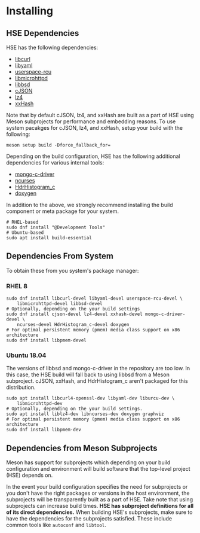 # Installing

## HSE Dependencies

HSE has the following dependencies:

* [libcurl](https://github.com/curl/curl)
* [libyaml](https://github.com/yaml/libyaml)
* [userspace-rcu](https://liburcu.org/)
* [libmicrohttpd](https://www.gnu.org/software/libmicrohttpd/)
* [libbsd](https://libbsd.freedesktop.org/wiki/)
* [cJSON](https://github.com/DaveGamble/cJSON)
* [lz4](https://github.com/lz4/lz4)
* [xxHash](https://github.com/Cyan4973/xxHash)

Note that by default cJSON, lz4, and xxHash are built as a part of HSE using
Meson subprojects for performance and embedding reasons. To use system pacakges
for cJSON, lz4, and xxHash, setup your build with the following:

```shell
meson setup build -Dforce_fallback_for=
```

Depending on the build configuration, HSE has the following additional
dependencies for various internal tools:

* [mongo-c-driver](https://github.com/mongodb/mongo-c-driver)
* [ncurses](https://invisible-island.net/ncurses/announce.html)
* [HdrHistogram_c](https://github.com/HdrHistogram/HdrHistogram_c)
* [doxygen](https://www.doxygen.nl/index.html)

In addition to the above, we strongly recommend installing the build component
or meta package for your system.

```shell
# RHEL-based
sudo dnf install "@Development Tools"
# Ubuntu-based
sudo apt install build-essential
```

## Dependencies From System

To obtain these from you system's package manager:

### RHEL 8

```shell
sudo dnf install libcurl-devel libyaml-devel userspace-rcu-devel \
    libmicrohttpd-devel libbsd-devel
# Optionally, depending on the your build settings
sudo dnf install cjson-devel lz4-devel xxhash-devel mongo-c-driver-devel \
    ncurses-devel HdrHistogram_c-devel doxygen
# For optimal persistent memory (pmem) media class support on x86 architecture
sudo dnf install libpmem-devel
```

### Ubuntu 18.04

The versions of libbsd and mongo-c-driver in the repository are too low. In
this case, the HSE build will fall back to using libbsd from a Meson
subproject. cJSON, xxHash, and HdrHistogram_c aren't packaged for this
distribution.

```shell
sudo apt install libcurl4-openssl-dev libyaml-dev liburcu-dev \
    libmicrohttpd-dev
# Optionally, depending on the your build settings.
sudo apt install liblz4-dev libncurses-dev doxygen graphviz
# For optimal persistent memory (pmem) media class support on x86 architecture
sudo dnf install libpmem-dev
```

## Dependencies from Meson Subprojects

Meson has support for subprojects which depending on your build configuration
and environment will build software that the top-level project (HSE) depends on.

In the event your build configuration specifies the need for subprojects or you
don't have the right packages or versions in the host environment, the
subprojects will be transparently built as a part of HSE. Take note that using
subprojects can increase build times. **HSE has subproject definitions for all
of its direct dependencies.** When building HSE's subprojects, make sure to
have the dependencies for the subprojects satisfied. These include common tools
like `autoconf` and `libtool`.
